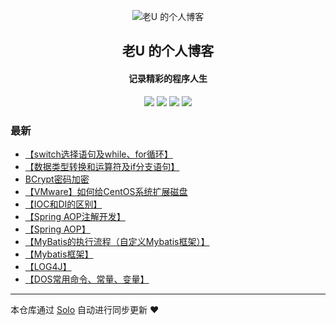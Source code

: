 <p align="center"><img alt="老U 的个人博客" src="https://static.b3log.org/images/brand/solo-32.png"></p><h2 align="center">
老U 的个人博客
</h2>

<h4 align="center">记录精彩的程序人生</h4>
<p align="center"><a title="老U 的个人博客" target="_blank" href="https://github.com/205016227/solo-blog"><img src="https://img.shields.io/github/last-commit/205016227/solo-blog.svg?style=flat-square&color=FF9900"></a>
<a title="GitHub repo size in bytes" target="_blank" href="https://github.com/205016227/solo-blog"><img src="https://img.shields.io/github/repo-size/205016227/solo-blog.svg?style=flat-square"></a>
<a title="Solo Version" target="_blank" href="https://github.com/b3log/solo/releases"><img src="https://img.shields.io/badge/solo-3.6.3-f1e05a.svg?style=flat-square&color=blueviolet"></a>
<a title="Hits" target="_blank" href="https://github.com/b3log/hits"><img src="https://hits.b3log.org/205016227/solo-blog.svg"></a></p>

### 最新

* [【switch选择语句及while、for循环】](http://www.51zuiyou.com/articles/2019/08/27/1566892384282.html)
* [【数据类型转换和运算符及if分支语句】](http://www.51zuiyou.com/articles/2019/08/26/1566803195791.html)
* [BCrypt密码加密](http://www.51zuiyou.com/articles/2019/08/17/1566057251390.html)
* [【VMware】如何给CentOS系统扩展磁盘](http://www.51zuiyou.com/articles/2019/08/17/1566021318238.html)
* [【IOC和DI的区别】](http://www.51zuiyou.com/articles/2019/08/14/1565776989160.html)
* [【Spring AOP注解开发】](http://www.51zuiyou.com/articles/2019/08/14/1565776934492.html)
* [【Spring AOP】](http://www.51zuiyou.com/articles/2019/08/14/1565776774760.html)
* [【MyBatis的执行流程（自定义Mybatis框架）】](http://www.51zuiyou.com/articles/2019/08/14/1565776708387.html)
* [【Mybatis框架】](http://www.51zuiyou.com/articles/2019/08/14/1565776333651.html)
* [【LOG4J】](http://www.51zuiyou.com/articles/2019/08/14/1565776149613.html)
* [【DOS常用命令、常量、变量】](http://www.51zuiyou.com/articles/2019/08/14/1565770278010.html)



---

本仓库通过 [Solo](https://github.com/b3log/solo) 自动进行同步更新 ❤️ 